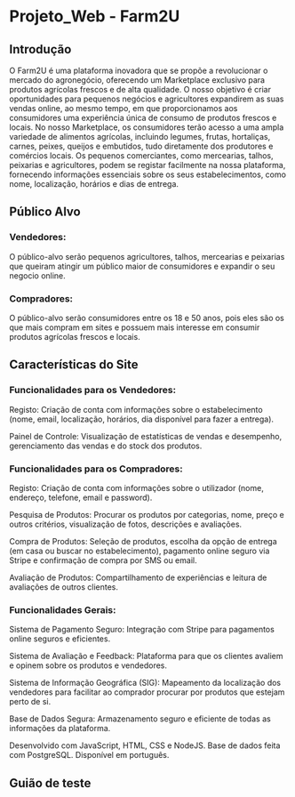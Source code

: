 # Projeto_Web - Farm2U

## Introdução

O Farm2U é uma plataforma inovadora que se propõe a revolucionar o mercado do agronegócio, oferecendo um Marketplace exclusivo para produtos agrícolas frescos e de alta qualidade. O nosso objetivo é criar oportunidades para pequenos negócios e agricultores expandirem as suas vendas online, ao mesmo tempo, em que proporcionamos aos consumidores uma experiência única de consumo de produtos frescos e locais.
No nosso Marketplace, os consumidores terão acesso a uma ampla variedade de alimentos agrícolas, incluindo legumes, frutas, hortaliças, carnes, peixes, queijos e embutidos, tudo diretamente dos produtores e comércios locais.
Os pequenos comerciantes, como mercearias, talhos, peixarias e agricultores, podem se registar facilmente na nossa plataforma, fornecendo informações essenciais sobre os seus estabelecimentos, como nome, localização, horários e dias de entrega.

## Público Alvo

### Vendedores:

O público-alvo serão pequenos agricultores, talhos, mercearias e peixarias que queiram atingir um público maior de consumidores e expandir o seu negocio online.

### Compradores:

O público-alvo serão consumidores entre os 18 e 50 anos, pois eles são os que mais compram em sites e possuem mais interesse em consumir produtos agrícolas frescos e locais.

## Características do Site

### Funcionalidades para os Vendedores:

Registo: Criação de conta com informações sobre o estabelecimento (nome, email, localização, horários, dia disponível para fazer a entrega).

Painel de Controle: Visualização de estatísticas de vendas e desempenho, gerenciamento das vendas e do stock dos produtos.

### Funcionalidades para os Compradores:

Registo: Criação de conta com informações sobre o utilizador (nome, endereço, telefone, email e password).

Pesquisa de Produtos: Procurar os produtos por categorias, nome, preço e outros critérios, visualização de fotos, descrições e avaliações.

Compra de Produtos: Seleção de produtos, escolha da opção de entrega (em casa ou buscar no estabelecimento), pagamento online seguro via Stripe e confirmação de compra por SMS ou email.

Avaliação de Produtos: Compartilhamento de experiências e leitura de avaliações de outros clientes.

### Funcionalidades Gerais:

Sistema de Pagamento Seguro: Integração com Stripe para pagamentos online seguros e eficientes.

Sistema de Avaliação e Feedback: Plataforma para que os clientes avaliem e opinem sobre os produtos e vendedores.

Sistema de Informação Geográfica (SIG): Mapeamento da localização dos vendedores para facilitar ao comprador procurar por produtos que estejam perto de si.

Base de Dados Segura: Armazenamento seguro e eficiente de todas as informações da plataforma.

Desenvolvido com JavaScript, HTML, CSS e NodeJS.
Base de dados feita com PostgreSQL.
Disponível em português.

## Guião de teste
